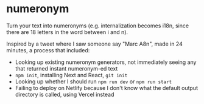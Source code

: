 # numeronym

Turn your text into numeronyms (e.g. internalization becomes i18n, since there are 18 letters in the word between i and n).

Inspired by a tweet where I saw someone say "Marc A8n", made in 24 minutes, a process that included:

- Looking up existing numeronym generators, not immediately seeing any that returned instant numeronym-ed text
- `npm init`, installing Next and React, `git init`
- Looking up whether I should run `npm run dev` or `npm run start`
- Failing to deploy on Netlify because I don't know what the default output directory is called, using Vercel instead